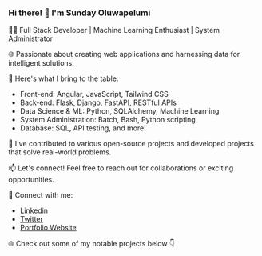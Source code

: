 ### Hi there! 👋 I'm Sunday Oluwapelumi

👨‍💻 Full Stack Developer | Machine Learning Enthusiast | System Administrator

🌐 Passionate about creating web applications and harnessing data for intelligent solutions.

🚀 Here's what I bring to the table:
- Front-end: Angular, JavaScript, Tailwind CSS
- Back-end: Flask, Django, FastAPI, RESTful APIs
- Data Science & ML: Python, SQLAlchemy, Machine Learning
- System Administration: Batch, Bash, Python scripting
- Database: SQL, API testing, and more!

🌟 I've contributed to various open-source projects and developed projects that solve real-world problems.

📫 Let's connect! Feel free to reach out for collaborations or exciting opportunities.

🔗 Connect with me:
- [Linkedin](https://www.linkedin.com/in/sunday-oluwapelumi)
- [Twitter](https://twitter.com/oluwapelum98393)
- [Portfolio Website](https://www.sunday-oluwapelumi.vercel.app)

🌐 Check out some of my notable projects below 👇

